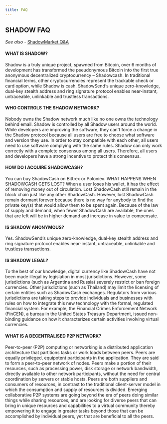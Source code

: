 ```yaml
---
title: FAQ
---
```


## SHADOW FAQ

<div class="message"> <em>See also</em> - <a href="https://talk.shadowproject.io/topic/485/shadowmarket-q-a/f">ShadowMarket Q&A</a></div>

#### WHAT IS SHADOW?
Shadow is a truly unique project, spawned from Bitcoin, over 6 months of development has transformed the pseudonymous Bitcoin into the first true anonymous decentralized cryptocurrency – Shadowcash. In traditional financial terms, other cryptocurrencies represent the trackable check or card option, while Shadow is cash. ShadowSend‘s unique zero-knowledge, dual-key stealth address and ring signature protocol enables near-instant, untraceable, unlinkable and trustless transactions.

#### WHO CONTROLS THE SHADOW NETWORK?
Nobody owns the Shadow network much like no one owns the technology behind email. Shadow is controlled by all Shadow users around the world. While developers are improving the software, they can't force a change in the Shadow protocol because all users are free to choose what software and version they use. In order to stay compatible with each other, all users need to use software complying with the same rules. Shadow can only work correctly with a complete consensus among all users. Therefore, all users and developers have a strong incentive to protect this consensus.

#### HOW DO I ACQUIRE SHADOWCASH?
You can buy ShadowCash on Bittrex or Poloniex.
WHAT HAPPENS WHEN SHADOWCASH GETS LOST?
When a user loses his wallet, it has the effect of removing money out of circulation. Lost ShadowCash still remain in the block chain just like any other ShadowCash. However, lost ShadowCash remain dormant forever because there is no way for anybody to find the private key(s) that would allow them to be spent again. Because of the law of supply and demand, when fewer ShadowCash are available, the ones that are left will be in higher demand and increase in value to compensate.

#### IS SHADOW ANONYMOUS?
Yes. ShadowSend‘s unique zero-knowledge, dual-key stealth address and ring signature protocol enables near-instant, untraceable, unlinkable and trustless transactions.

#### IS SHADOW LEGAL?
To the best of our knowledge, digital currency like ShadowCash have not been made illegal by legislation in most jurisdictions. However, some jurisdictions (such as Argentina and Russia) severely restrict or ban foreign currencies. Other jurisdictions (such as Thailand) may limit the licensing of certain entities such as ShadowCash exchanges. Regulators from various jurisdictions are taking steps to provide individuals and businesses with rules on how to integrate this new technology with the formal, regulated financial system. For example, the Financial Crimes Enforcement Network (FinCEN), a bureau in the United States Treasury Department, issued non-binding guidance on how it characterizes certain activities involving virtual currencies.

#### WHAT IS A DECENTRALISED P2P NETWORK?
Peer-to-peer (P2P) computing or networking is a distributed application architecture that partitions tasks or work loads between peers. Peers are equally privileged, equipotent participants in the application. They are said to form a peer-to-peer network of nodes. Peers make a portion of their resources, such as processing power, disk storage or network bandwidth, directly available to other network participants, without the need for central coordination by servers or stable hosts. Peers are both suppliers and consumers of resources, in contrast to the traditional client-server model in which the consumption and supply of resources is divided. Emerging collaborative P2P systems are going beyond the era of peers doing similar things while sharing resources, and are looking for diverse peers that can bring in unique resources and capabilities to a virtual community thereby empowering it to engage in greater tasks beyond those that can be accomplished by individual peers, yet that are beneficial to all the peers.
